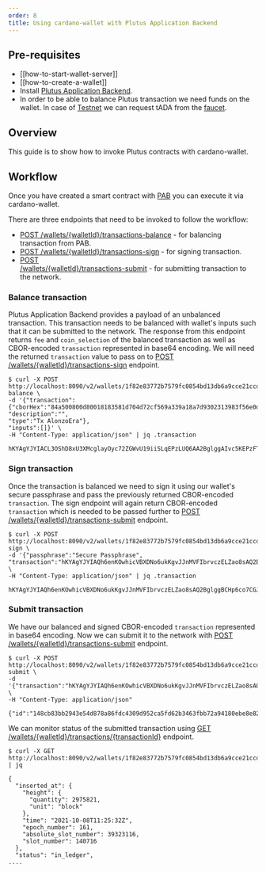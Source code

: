 ```yaml
---
order: 8
title: Using cardano-wallet with Plutus Application Backend
---
```


## Pre-requisites
 - [[how-to-start-wallet-server]]
 - [[how-to-create-a-wallet]]
 - Install [Plutus Application Backend](https://github.com/input-output-hk/plutus/tree/master/plutus-pab).
 - In order to be able to balance Plutus transaction we need funds on the wallet. In case of [Testnet](https://testnets.cardano.org/en/testnets/cardano/overview/) we can request tADA from the [faucet](https://testnets.cardano.org/en/testnets/cardano/tools/faucet/).

## Overview
This guide is to show how to invoke Plutus contracts with cardano-wallet.

## Workflow
Once you have created a smart contract with [PAB](https://github.com/input-output-hk/plutus/tree/master/plutus-pab) you can execute it via cardano-wallet.

There are three endpoints that need to be invoked to follow the workflow:

 - [POST /wallets/{walletId}/transactions-balance](https://input-output-hk.github.io/cardano-wallet/api/edge/#operation/balanceTransaction) - for balancing transaction from PAB.
 - [POST /wallets/{walletId}/transactions-sign](https://input-output-hk.github.io/cardano-wallet/api/edge/#operation/signTransaction) - for signing transaction.
 - [POST   
/wallets/{walletId}/transactions-submit](https://input-output-hk.github.io/cardano-wallet/api/edge/#operation/submitTransaction) - for submitting transaction to the network.

### Balance transaction

Plutus Application Backend provides a payload of an unbalanced transaction. This transaction needs to be balanced with wallet's inputs such that it can be submitted to the network. The response from this endpoint returns `fee` and `coin_selection` of the balanced transaction as well as CBOR-encoded `transaction` represented in base64 encoding. We will need the returned `transaction` value to pass on to [POST /wallets/{walletId}/transactions-sign](https://input-output-hk.github.io/cardano-wallet/api/edge/#operation/signTransaction) endpoint.

```
$ curl -X POST http://localhost:8090/v2/wallets/1f82e83772b7579fc0854bd13db6a9cce21ccd95/transactions-balance \
-d '{"transaction":
{"cborHex":"84a500800d80018183581d704d72cf569a339a18a7d9302313983f56e0d96cd45bdcb1d6512dca6a1a001e84805820923918e403bf43c34b4ef6b48eb2ee04babed17320d8d1b9ff9ad086e86f44ec02000e80a10481d87980f5f6",
"description":"",
"type":"Tx AlonzoEra"},
"inputs":[]}' \
-H "Content-Type: application/json" | jq .transaction

hKYAgYJYIACL3OShD8xU3XMcglayOyc72ZGWvU19iiSLqEPzLUQ6AA2BglggAIvc5KEPzFTdcxyCVrI7JzvZkZa9TX2KJIuoQ/MtRDoAAYKCWDkA87i32rzLSeZJCB3GHrOB/Shg/B+3I7ucILBfkyiKiq2biY2B6ZIS5v5pD/BMyrCeg3/pX6imiDEaArTdZoNYHXBNcs9WmjOaGKfZMCMTmD9W4Nls1FvcsdZRLcpqGgAehIBYIJI5GOQDv0PDS072tI6y7gS6vtFzINjRuf+a0Ibob0TsAhoAEdGtDoALWCAvUOolRvjOAgykW/zyq+sC/xivIoNGb4iK5IkYSz0tOaEEgdh5gPX2
```

### Sign transaction

Once the transaction is balanced we need to sign it using our wallet's secure passphrase and pass the previously returned CBOR-encoded `transaction`. The sign endpoint will again return CBOR-encoded `transaction` which is needed to be passed further to [POST   
/wallets/{walletId}/transactions-submit](https://input-output-hk.github.io/cardano-wallet/api/edge/#operation/submitTransaction) endpoint.

```
$ curl -X POST http://localhost:8090/v2/wallets/1f82e83772b7579fc0854bd13db6a9cce21ccd95/transactions-sign \
-d '{"passphrase":"Secure Passphrase",
"transaction":"hKYAgYJYIAQh6enKOwhicVBXDNo6ukKgvJJnMVFIbrvczELZao8sAQ2BglggBCHp6co7CGJxUFcM2jq6QqC8kmcxUUhuu9zMQtlqjywBAYKCWDkA87i32rzLSeZJCB3GHrOB/Shg/B+3I7ucILBfkyiKiq2biY2B6ZIS5v5pD/BMyrCeg3/pX6imiDEaBoFcr4NYHXBNcs9WmjOaGKfZMCMTmD9W4Nls1FvcsdZRLcpqGgAehIBYIJI5GOQDv0PDS072tI6y7gS6vtFzINjRuf+a0Ibob0TsAhoAEdGtDoALWCAvUOolRvjOAgykW/zyq+sC/xivIoNGb4iK5IkYSz0tOaEEgdh5gPX2"}' \
-H "Content-Type: application/json" | jq .transaction

hKYAgYJYIAQh6enKOwhicVBXDNo6ukKgvJJnMVFIbrvczELZao8sAQ2BglggBCHp6co7CGJxUFcM2jq6QqC8kmcxUUhuu9zMQtlqjywBAYKCWDkA87i32rzLSeZJCB3GHrOB/Shg/B+3I7ucILBfkyiKiq2biY2B6ZIS5v5pD/BMyrCeg3/pX6imiDEaBoFcr4NYHXBNcs9WmjOaGKfZMCMTmD9W4Nls1FvcsdZRLcpqGgAehIBYIJI5GOQDv0PDS072tI6y7gS6vtFzINjRuf+a0Ibob0TsAhoAEdGtDoALWCAvUOolRvjOAgykW/zyq+sC/xivIoNGb4iK5IkYSz0tOaIAgYJYIBaZLkF/espB4YMd23QgZlpQ0TQkXR8ESalTVqlS4HFQWEAUwu5e080HmdIBoPAeb+L22gFtvlY7j8urDPoRIqxb0d41LF/MWNYXQy9yahWdqyHzCg+P7mduRuGrXAFUR0EBBIHYeYD19g==
```

### Submit transaction

We have our balanced and signed CBOR-encoded `transaction` represented in base64 encoding. Now we can submit it to the network with [POST   
/wallets/{walletId}/transactions-submit](https://input-output-hk.github.io/cardano-wallet/api/edge/#operation/submitTransaction) endpoint.

```
$ curl -X POST http://localhost:8090/v2/wallets/1f82e83772b7579fc0854bd13db6a9cce21ccd95/transactions-submit \  
-d '{"transaction":"hKYAgYJYIAQh6enKOwhicVBXDNo6ukKgvJJnMVFIbrvczELZao8sAQ2BglggBCHp6co7CGJxUFcM2jq6QqC8kmcxUUhuu9zMQtlqjywBAYKCWDkA87i32rzLSeZJCB3GHrOB/Shg/B+3I7ucILBfkyiKiq2biY2B6ZIS5v5pD/BMyrCeg3/pX6imiDEaBoFcr4NYHXBNcs9WmjOaGKfZMCMTmD9W4Nls1FvcsdZRLcpqGgAehIBYIJI5GOQDv0PDS072tI6y7gS6vtFzINjRuf+a0Ibob0TsAhoAEdGtDoALWCAvUOolRvjOAgykW/zyq+sC/xivIoNGb4iK5IkYSz0tOaIAgYJYIBaZLkF/espB4YMd23QgZlpQ0TQkXR8ESalTVqlS4HFQWEAUwu5e080HmdIBoPAeb+L22gFtvlY7j8urDPoRIqxb0d41LF/MWNYXQy9yahWdqyHzCg+P7mduRuGrXAFUR0EBBIHYeYD19g=="}' \  
-H "Content-Type: application/json"

{"id":"148cb83bb2943e54d878a86fdc4309d952ca5fd62b3463fbb72a94180ebe8e82"}
```

We can monitor status of the submitted transaction using [GET /wallets/{walletId}/transactions/{transactionId}](https://input-output-hk.github.io/cardano-wallet/api/edge/#operation/getTransaction) endpoint.

```
$ curl -X GET http://localhost:8090/v2/wallets/1f82e83772b7579fc0854bd13db6a9cce21ccd95/transactions/148cb83bb2943e54d878a86fdc4309d952ca5fd62b3463fbb72a94180ebe8e82 | jq

{
  "inserted_at": {
    "height": {
      "quantity": 2975821,
      "unit": "block"
    },
    "time": "2021-10-08T11:25:32Z",
    "epoch_number": 161,
    "absolute_slot_number": 39323116,
    "slot_number": 140716
  },
  "status": "in_ledger",
....
```
